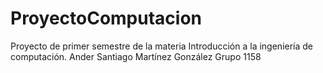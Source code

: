 # ProyectoComputacion
Proyecto de primer semestre de la materia Introducción a la ingeniería de computación.
Ander Santiago Martínez González
Grupo 1158
